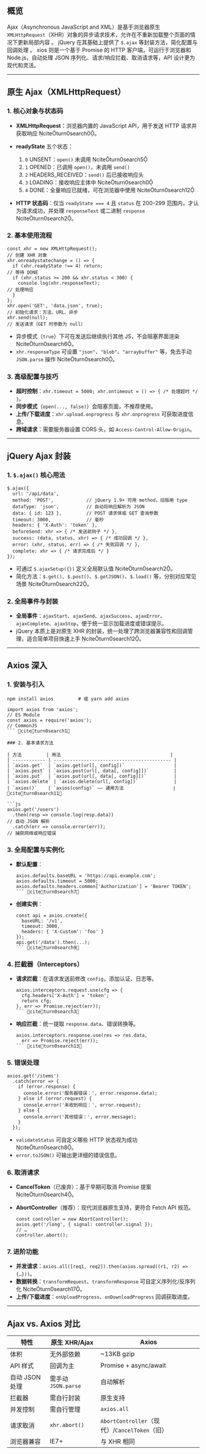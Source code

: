 ## 概览

Ajax（Asynchronous JavaScript and XML）是基于浏览器原生 `XMLHttpRequest`（XHR）对象的异步请求技术，允许在不重新加载整个页面的情况下更新局部内容 。
jQuery 在其基础上提供了 `$.ajax` 等封装方法，简化配置与回调处理 。
xios 则是一个基于 Promise 的 HTTP 客户端，可运行于浏览器和 Node.js，自动处理 JSON 序列化、请求/响应拦截、取消请求等，API 设计更为现代和灵活。

* * *

## 原生 Ajax（XMLHttpRequest）

### 1. 核心对象与状态码

-   **XMLHttpRequest**：浏览器内置的 JavaScript API，用于发送 HTTP 请求并获取响应 citeturn0search0。

-   **readyState** 五个状态：

    1.  `0` UNSENT：`open()` 未调用 citeturn0search5
    1.  `1` OPENED：已调用 `open()`，未调用 `send()`
    1.  `2` HEADERS_RECEIVED：`send()` 后已接收响应头
    1.  `3` LOADING：接收响应主体中 citeturn0search0
    1.  `4` DONE：全量响应已就绪，可在浏览器中使用 citeturn0search12

-   **HTTP 状态码**：仅当 `readyState === 4` 且 `status` 在 200–299 范围内，才认为请求成功，并处理 `responseText` 或二进制 `response` citeturn0search2。

### 2. 基本使用流程

```
const xhr = new XMLHttpRequest();                                           // 创建 XHR 对象
xhr.onreadystatechange = () => {
  if (xhr.readyState !== 4) return;                                         // 等待 DONE
  if (xhr.status >= 200 && xhr.status < 300) {
    console.log(xhr.responseText);                                          // 处理响应
  }
};
xhr.open('GET', 'data.json', true);                                         // 初始化请求：方法、URL、异步
xhr.send(null);                                                             // 发送请求（GET 时参数为 null）
```

-   异步模式（`true`）下可在发送后继续执行其他 JS，不会阻塞界面渲染 citeturn0search6。
-   `xhr.responseType` 可设置 `"json"`、`"blob"`、`"arraybuffer"` 等，免去手动 `JSON.parse` 操作 citeturn0search0。

### 3. 高级配置与技巧

-   **超时控制**：`xhr.timeout = 5000; xhr.ontimeout = () => { /* 处理超时 */ }`。
-   **同步模式**（`open(..., false)`）会阻塞页面，不推荐使用。
-   **上传/下载进度**：`xhr.upload.onprogress` 与 `xhr.onprogress` 可获取进度信息。
-   **跨域请求**：需要服务器设置 CORS 头，如 `Access-Control-Allow-Origin`。

* * *

## jQuery Ajax 封装

### 1. `$.ajax()` 核心用法

```
$.ajax({
  url: '/api/data',
  method: 'POST',            // jQuery 1.9+ 可用 method，旧版用 type
  dataType: 'json',          // 自动将响应解析为 JSON
  data: { id: 123 },         // POST 请求体或 GET 查询参数
  timeout: 3000,             // 毫秒
  headers: { 'X-Auth': 'token' },
  beforeSend: xhr => { /* 发送前钩子 */ },
  success: (data, status, xhr) => { /* 成功回调 */ },
  error: (xhr, status, err) => { /* 失败回调 */ },
  complete: xhr => { /* 请求完成后 */ }
});
```

-   可通过 `$.ajaxSetup({})` 定义全局默认值 citeturn0search2。
-   简化方法：`$.get()`、`$.post()`、`$.getJSON()`、`$.load()` 等，分别对应常见场景 citeturn0search22。

### 2. 全局事件与封装

-   **全局事件**：`ajaxStart`、`ajaxSend`、`ajaxSuccess`、`ajaxError`、`ajaxComplete`、`ajaxStop`，便于统一显示加载进度或错误提示。
-   jQuery 本质上是对原生 XHR 的封装，统一处理了跨浏览器兼容性和回调管理，适合简单项目快速上手 citeturn0search12。

* * *

## Axios 深入

### 1. 安装与引入

```
npm install axios         # 或 yarn add axios
```

````
import axios from 'axios';                                           // ES Module
const axios = require('axios');                                      // CommonJS
``` citeturn0search1

### 2. 基本请求方法  

| 方法         | 用法                                        |
| ------------ | ------------------------------------------- |
| `axios.get`  | `axios.get(url[, config])`                  |
| `axios.post` | `axios.post(url[, data[, config]])`         |
| `axios.put`  | `axios.put(url[, data[, config]])`          |
| `axios.delete` | `axios.delete(url[, config])`             |
| `axios()`    | `axios(config)` —— 通用方法                  | citeturn0search11  

```js
axios.get('/users')
  .then(resp => console.log(resp.data))                                 // 自动 JSON 解析
  .catch(err => console.error(err));                                    // 捕获网络或响应错误
````

### 3. 全局配置与实例化

-   **默认配置**：

    ````
    axios.defaults.baseURL = 'https://api.example.com';
    axios.defaults.timeout = 5000;
    axios.defaults.headers.common['Authorization'] = 'Bearer TOKEN';
    ``` citeturn0search7  
    ````

-   **创建实例**：

    ````
    const api = axios.create({
      baseURL: '/v1',
      timeout: 3000,
      headers: { 'X-Custom': 'foo' }
    });
    api.get('/data').then(...);
    ``` citeturn0search9
    ````

### 4. 拦截器（Interceptors）

-   **请求拦截**：在请求发送前修改 `config`，添加认证、日志等。

    ````
    axios.interceptors.request.use(cfg => {
      cfg.headers['X-Auth'] = 'token';
      return cfg;
    }, err => Promise.reject(err));
    ``` citeturn0search3  
    ````

-   **响应拦截**：统一提取 `response.data`、错误转换等。

    ````
    axios.interceptors.response.use(res => res.data,
      err => Promise.reject(err));
    ``` citeturn0search13
    ````

### 5. 错误处理

```
axios.get('/items')
  .catch(error => {
    if (error.response) {
      console.error('服务器错误：', error.response.data);
    } else if (error.request) {
      console.error('未收到响应：', error.request);
    } else {
      console.error('其他错误：', error.message);
    }
  });
```

-   `validateStatus` 可自定义哪些 HTTP 状态视为成功 citeturn0search8。
-   `error.toJSON()` 可输出更详细的错误信息。

### 6. 取消请求

-   **CancelToken**（已废弃）：基于早期可取消 Promise 提案 citeturn0search4。

-   **AbortController**（推荐）：现代浏览器原生支持，更符合 Fetch API 规范。

    ```
    const controller = new AbortController();
    axios.get('/long', { signal: controller.signal });
    // …
    controller.abort();
    ```

### 7. 进阶功能

-   **并发请求**：`axios.all([req1, req2]).then(axios.spread((r1, r2) => {…}))`。
-   **数据转换**：`transformRequest`、`transformResponse` 可自定义序列化/反序列化 citeturn0search17。
-   **上传/下载进度**：`onUploadProgress`、`onDownloadProgress` 回调获取进度。

* * *

## Ajax vs. Axios 对比

| 特性         | 原生 XHR/Ajax      | Axios                                  |
| ---------- | ---------------- | -------------------------------------- |
| 体积         | 无外部依赖            | ~13KB gzip                             |
| API 样式     | 回调为主             | Promise + async/await                  |
| 自动 JSON 处理 | 需手动 `JSON.parse` | 自动解析                                   |
| 拦截器        | 需自行封装            | 原生支持                                   |
| 并发控制       | 需自行管理            | `axios.all`                            |
| 请求取消       | `xhr.abort()`    | `AbortController`（现代）/`CancelToken`（旧） |
| 浏览器兼容      | IE7+             | 与 XHR 相同                               |
